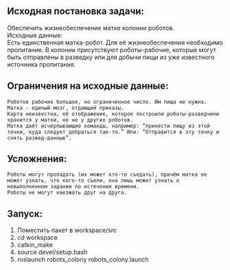 ## Исходная постановка задачи:  
Обеспечить жизнеобеспечение матке колонии роботов.  
Исходные данные:  
Есть единственная матка-робот. Для её жизнеобеспечения необходимо пропитание. В колонии присутствуют роботы-рабочие, которые могут   быть отправлены в разведку или для добычи пищи из уже известного источника пропитания.  
## Ограничения на исходные данные:  
  
    Роботов рабочих большое, но ограниченное число. Им пища не нужна.  
    Матка - единый мозг, отдающий приказы.  
    Карта неизвестна, её отображение, которое построили роботы-разведчики хранится у матки, но не у других роботов.  
    Матка даёт исчерпывающие команды, например: “принести пищу из этой точки, куда следует добраться так-то.” Или: “Отправится в эту точку и снять развед-данные”.  
  
## Усложнения:  
  
    Роботы могут пропадать (их может кто-то съедать), причём матка не может узнать, что кого-то съели, она лишь может узнать о   невыполненном задании по истечении времени.  
    Роботы не могут наезжать друг на друга.  

## Запуск:  
1. Поместить пакет в workspace/src  
2. cd workspace  
3. catkin_make  
4. source devel/setup.bash  
5. roslaunch robots\_colony robots\_colony.launch  
